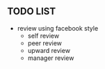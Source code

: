 TODO LIST
---------


* review using facebook style
  * self review
  * peer review
  * upward review
  * manager review
